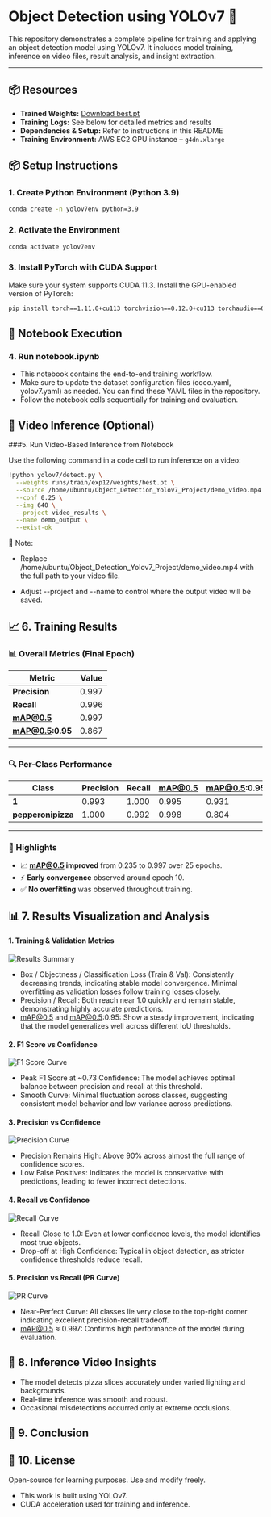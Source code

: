 # Object Detection using YOLOv7 🚀

This repository demonstrates a complete pipeline for training and applying an object detection model using YOLOv7. It includes model training, inference on video files, result analysis, and insight extraction.

---

## 📦 Resources

- **Trained Weights:** [Download best.pt](../../releases/latest)  
- **Training Logs:** See below for detailed metrics and results  
- **Dependencies & Setup:** Refer to instructions in this README  
- **Training Environment:** AWS EC2 GPU instance – `g4dn.xlarge`
  
## 📦 Setup Instructions

### 1. Create Python Environment (Python 3.9)

```bash
conda create -n yolov7env python=3.9
```

### 2. Activate the Environment

```bash
conda activate yolov7env
```

### 3. Install PyTorch with CUDA Support

Make sure your system supports CUDA 11.3. Install the GPU-enabled version of PyTorch:
```bash
pip install torch==1.11.0+cu113 torchvision==0.12.0+cu113 torchaudio==0.11.0 --extra-index-url https://download.pytorch.org/whl/cu113
```

## 📓 Notebook Execution

### 4. Run notebook.ipynb
- This notebook contains the end-to-end training workflow.
- Make sure to update the dataset configuration files (coco.yaml, yolov7.yaml) as needed. You can find these YAML files in the repository.
- Follow the notebook cells sequentially for training and evaluation.

## 🎥 Video Inference (Optional)

###5. Run Video-Based Inference from Notebook

Use the following command in a code cell to run inference on a video:
```bash
!python yolov7/detect.py \
  --weights runs/train/exp12/weights/best.pt \
  --source /home/ubuntu/Object_Detection_Yolov7_Project/demo_video.mp4 \
  --conf 0.25 \
  --img 640 \
  --project video_results \
  --name demo_output \
  --exist-ok
```
🔁 Note:
- Replace /home/ubuntu/Object_Detection_Yolov7_Project/demo_video.mp4 with the full path to your video file.

- Adjust --project and --name to control where the output video will be saved.

## 📈 6. Training Results

### 📊 Overall Metrics (Final Epoch)

| Metric         | Value     |
|----------------|-----------|
| **Precision**  | 0.997     |
| **Recall**     | 0.996     |
| **mAP@0.5**    | 0.997     |
| **mAP@0.5:0.95** | 0.867   |

---

### 🔍 Per-Class Performance

| Class           | Precision | Recall | mAP@0.5 | mAP@0.5:0.95 |
|------------------|-----------|--------|---------|---------------|
| **1**             | 0.993     | 1.000  | 0.995   | 0.931         |
| **pepperonipizza**| 1.000     | 0.992  | 0.998   | 0.804         |

---

### 🧠 Highlights

- 📈 **mAP@0.5 improved** from 0.235 to 0.997 over 25 epochs.
- ⚡ **Early convergence** observed around epoch 10.
- ✅ **No overfitting** was observed throughout training.

## 📊 7. Results Visualization and Analysis

#### 1. Training & Validation Metrics

![Results Summary](./Results/results.png)
- Box / Objectness / Classification Loss (Train & Val): Consistently decreasing trends, indicating stable model convergence. Minimal overfitting as validation losses follow training losses closely.
- Precision / Recall: Both reach near 1.0 quickly and remain stable, demonstrating highly accurate predictions.
- mAP@0.5 and mAP@0.5:0.95: Show a steady improvement, indicating that the model generalizes well across different IoU thresholds.

#### 2. F1 Score vs Confidence

![F1 Score Curve](./Results/F1_curve.png)
- Peak F1 Score at ~0.73 Confidence: The model achieves optimal balance between precision and recall at this threshold.
- Smooth Curve: Minimal fluctuation across classes, suggesting consistent model behavior and low variance across predictions.

#### 3. Precision vs Confidence

![Precision Curve](./Results/P_curve.png)
- Precision Remains High: Above 90% across almost the full range of confidence scores.
- Low False Positives: Indicates the model is conservative with predictions, leading to fewer incorrect detections.

#### 4. Recall vs Confidence

![Recall Curve](./Results/R_curve.png)
- Recall Close to 1.0: Even at lower confidence levels, the model identifies most true objects.
- Drop-off at High Confidence: Typical in object detection, as stricter confidence thresholds reduce recall.

#### 5. Precision vs Recall (PR Curve)

![PR Curve](./Results/PR_curve.png)
- Near-Perfect Curve: All classes lie very close to the top-right corner indicating excellent precision-recall tradeoff.
- mAP@0.5 ≈ 0.997: Confirms high performance of the model during evaluation.

## 🔎 8. Inference Video Insights

- The model detects pizza slices accurately under varied lighting and backgrounds.
- Real-time inference was smooth and robust.
- Occasional misdetections occurred only at extreme occlusions.

## 🧠 9. Conclusion
## 📜 10. License

Open-source for learning purposes. Use and modify freely.
- This work is built using YOLOv7.
- CUDA acceleration used for training and inference.

